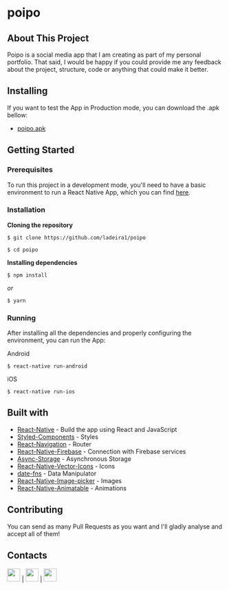 # poipo
## About This Project
  Poipo is a social media app that I am creating as part of my personal portfolio. That said, I would be happy if you could provide me any feedback about the project, structure, code or anything that could make it better.

## Installing
  If you want to test the App in Production mode, you can download the .apk bellow:
  - [poipo.apk](https://drive.google.com/drive/folders/17Rd33idLiElYH3u1Ec8pns0jr64xmSBy?usp=sharing)

## Getting Started
### Prerequisites
To run this project in a development mode, you'll need to have a basic environment to run a React Native App, which you can find [here](https://reactnative.dev/docs/getting-started).
### Installation
**Cloning the repository**
```
$ git clone https://github.com/ladeira1/poipo

$ cd poipo
```
**Installing dependencies**
```
$ npm install
```
_or_
```
$ yarn
```

### Running
After installing all the dependencies and properly configuring the environment, you can run the App:

Android

```
$ react-native run-android
```

iOS

```
$ react-native run-ios
```

## Built with
- [React-Native](https://reactnative.dev/) - Build the app using React and JavaScript
- [Styled-Components](https://styled-components.com/) - Styles
- [React-Navigation](https://reactnavigation.org/) - Router
- [React-Native-Firebase](https://rnfirebase.io/) - Connection with Firebase services
- [Async-Storage](https://github.com/react-native-community/async-storage) - Asynchronous Storage
- [React-Native-Vector-Icons](https://github.com/oblador/react-native-vector-icons) - Icons
- [date-fns](https://date-fns.org/) - Data Manipulator
- [React-Native-Image-picker](https://github.com/react-native-image-picker/react-native-image-picker) - Images
- [React-Native-Animatable](https://github.com/oblador/react-native-animatable) - Animations

## Contributing
  You can send as many Pull Requests as you want and I'll gladly analyse and accept all of them!

## Contacts
<a href="https://github.com/ladeira1"><img src="https://cdn.iconscout.com/icon/free/png-512/github-153-675523.png" width="30"></a> | <a href="https://www.linkedin.com/in/ladeira1/"><img src="https://image.flaticon.com/icons/png/512/174/174857.png" width="30"></a> | <a href="mailto:victorladeirag@gmail.com"><img src="https://image.flaticon.com/icons/png/512/281/281769.png" width="30"></a>

